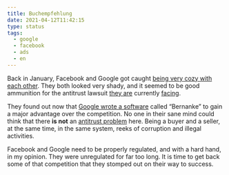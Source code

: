 ```yaml
---
title: Buchempfehlung
date: 2021-04-12T11:42:15
type: status
tags:
  - google
  - facebook
  - ads
  - en
---
```


Back in January, Facebook and Google got caught [being very cozy with each other](https://www.engadget.com/facebook-google-jedi-blue-ad-deal-165604926.html). They both looked very shady, and it seemed to be good ammunition for the antitrust lawsuit [they are](https://www.engadget.com/facebook-antitrust-ftc-48-states-194858668.html) currently [facing](https://www.engadget.com/google-antitrust-lawsuit-texas-attorney-general-204043354.html).

They found out now that [Google wrote a software](https://appleinsider.com/articles/21/04/11/google-bernanke-revealed-in-ad-business-antitrust-lawsuit-error) called “Bernanke” to gain a major advantage over the competition. No one in their sane mind could think that there **is not** an [antitrust problem](https://en.wikipedia.org/wiki/United_States_antitrust_law) here. Being a buyer and a seller, at the same time, in the same system, reeks of corruption and illegal activities.

Facebook and Google need to be properly regulated, and with a hard hand, in my opinion. They were unregulated for far too long. It is time to get back some of that competition that they stomped out on their way to success.
